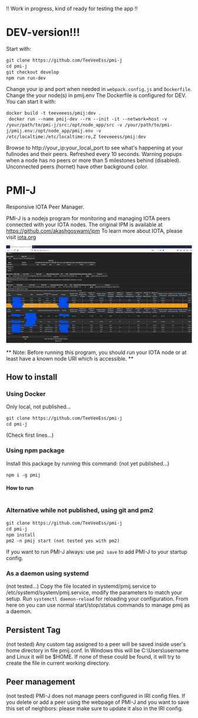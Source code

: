 !! Work in progress, kind of ready for testing the app !!
# DEV-version!!!
Start with:
```
git clone https://github.com/TeeVeeEss/pmi-j
cd pmi-j
git checkout develop
npm run run-dev
```
Change your ip and port when needed in ``webpack.config.js`` and ``Dockerfile``.
Change the your node(s) in pmij.env
The Dockerfile is configured for DEV. You can start it with:
```
docker build -t teeveeess/pmij:dev .
 docker run --name pmij-dev --rm --init -it --network=host -v /your/path/to/pmi-j/src:/opt/node_app/src -v /your/path/to/pmi-j/pmij.env:/opt/node_app/pmij.env -v /etc/localtime:/etc/localtime:ro,Z teeveeess/pmij:dev
```
Browse to http://your_ip:your_local_port to see what's happening at your fullnodes and their peers. 
Refreshed every 10 seconds.
Warning popups when a node has no peers or more than 5 milestones behind (disabled).
Unconnected peers (hornet) have other background color.

# PMI-J
Responsive IOTA Peer Manager.

PMI-J is a nodejs program for monitoring and managing IOTA peers connected with your IOTA nodes.
The original IPM is available at https://github.com/akashgoswami/ipm
To learn more about IOTA, please visit [iota.org](https://iota.org)


![pmij snapshot](/public/img/image.png)

** Note: Before running this program, you should run your IOTA node or at least have a known node URI which is accessible. **

## How to install
### Using Docker
Only local, not published...
```
git clone https://github.com/TeeVeeEss/pmi-j
cd pmi-j
```
(Check first lines...)
### Using npm package
Install this package by running this command: (not yet published...)
```
npm i -g pmij
```
#### How to run
```
```
### Alternative while not published, using git and pm2
```
git clone https://github.com/TeeVeeEss/pmi-j
cd pmi-j
npm install
pm2 -n pmij start (not tested yes with pm2)
```
If you want to run PMI-J always: use ``pm2 save`` to add PMI-J to your startup config.


### As a daemon using systemd
(not tested...)
Copy the file located in systemd/pmij.service to /etc/systemd/system/pmij.service, modify the parameters to match your setup.
Run `systemctl daemon-reload` for reloading your configuration. From here on you can use normal start/stop/status commands to manage pmij as a daemon.

## Persistent Tag
(not tested)
Any custom tag assigned to a peer will be saved inside user's home directory in file pmij.conf. In Windows this will be C:\Users\username and Linux it will be $HOME. If none of these could be found, it will try to create the file in current working directory.

## Peer management
(not tested)
PMI-J does not manage peers configured in IRI config files. If you delete or add a peer using the webpage of PMI-J and you want to save this set of neighbors: please make sure to update it also in the IRI config.
